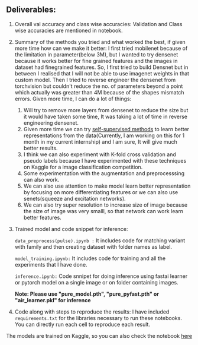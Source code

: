 ## Deliverables:
1. Overall val accuracy and class wise accuracies: Validation and Class wise accuracies are mentioned in notebook.
2. Summary of the methods you tried and what worked the best, if given more time how can we make it better:
  I first tried mobilenet because of the limitation in parameter(below 3M), but I wanted to try densenet because it works better for fine grained features and the images in dataset had finegrained features. So, I first tried to build Densnet but in between I realised that I will not be able to use imagenet weights in that custom model. Then I tried to reverse engineer the densenet from torchvision but couldn't reduce the no. of parameters beyond a point which actually was greater than 4M because of the shapes mismatch errors.
    Given more time, I can do a lot of things:
    1. Will try to remove more layers from densenet to reduce the size but it would have taken some time, It was taking a lot of time in reverse engineering densenet.
    2. Given more time we can try [self-supervised methods](https://lilianweng.github.io/lil-log/2019/11/10/self-supervised-learning.html) to learn better representations from the data(Currently, I am working on this for 1 month in my current internship) and I am sure, It will give much better results.
    3. I think we can also experiment with K-fold cross validation and pseudo labels because I have experimented with these techniques on Kaggle for a image classification competition.
    4. Some experimentation with the augmentation and preprocesssing can also work.
    5. We can also use attention to make model learn better representation by focusing on more differentiating features or we can also use senets(squeeze and excitation networks).
    6. We can also try super resolution to increase size of image because the size of image was very smalll, so that network can work learn better features.
3. Trained model and code snippet for inference:

    ```data_preprocess(pulse).ipynb :```  It includes code for matching variant with family and then creating dataset with folder names as label.
    
    ```model_training.ipynb:``` It includes code for training and all the experiments that I have done.
    
    ```inference.ipynb:``` Code snnipet for doing inference using fastai learner or pytorch model on a single image or on folder containing images.
    
    **Note: Please use "pure_model.pth", "pure_pyfast.pth" or "air_learner.pkl" for inference**
4. Code along with steps to reproduce the results: I have included ```requirements.txt``` for the libraries necessary to run these notebooks. You can directly run each cell to reproduce each result.

The models are trained on Kaggle, so you can also check the notebook [here](https://www.kaggle.com/adityakumar01/kernel5fcffdd867?scriptVersionId=39385725)
  
